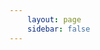 ```yaml
---
    layout: page
    sidebar: false
---
```


<MainWrapper>
    <PhotoItem v-for='(image, index) in photos' :photo='fullurl(image)' :index='index'></PhotoItem>
</MainWrapper>

<script setup lang='ts'>
    import { ref, computed } from 'vue';
    import { useData } from 'vitepress';

    import MainWrapper from '../../components/MainWrapper.vue';
    import PhotoItem from '../../components/PhotoItem.vue';
    import config from '../../public/photos/config.json';

    const { params } = useData();
    const photos: string[] = config[ params.value.people ][ params.value.cate ];

    const fullurl = computed(() => {
        return function( url: string ) {
            return `/photos/${ url }`;
        }
    });
</script>

<style scoped>
    img {
        border-radius: 4px;
    }
</style>